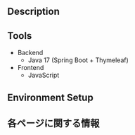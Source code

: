 ## Description

## Tools

- Backend
  - Java 17 (Spring Boot + Thymeleaf)
- Frontend
  - JavaScript

## Environment Setup


## 各ページに関する情報


